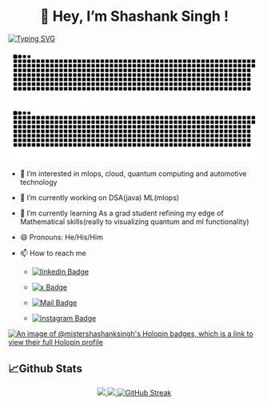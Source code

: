 ##
<h1 align="center">👋 Hey, I’m Shashank Singh !</h1>

[![Typing SVG](https://readme-typing-svg.demolab.com?font=Fira+Code&weight=700&size=20&pause=1000&color=0883ef&center=true&vCenter=true&width=1200&height=100&lines=Code+Architect%2C+open+source+enthusiast+and+hardcore+learner)](https://git.io/typing-svg)

![github contribution grid snake animation](https://raw.githubusercontent.com/mistershashanksingh/mistershashanksingh/main/github-contribution-grid-snake-dark.svg#gh-dark-mode-only)![github contribution grid snake animation](https://raw.githubusercontent.com/mistershashanksingh/mistershashanksingh/main/github-contribution-grid-snake.svg#gh-light-mode-only)

- 👀 I’m interested in mlops, cloud, quantum computing and automotive technology 

- 🔭 I’m currently working on DSA(java) ML(mlops)

-  🌱 I’m currently learning As a grad student refining my edge of Mathematical skills(really to visualizing quantum and ml functionality)

- 😄 Pronouns: He/His/Him

- 📫 How to reach me

   * <a href="https://www.linkedin.com/in/mistershashanksingh/"><img src="https://img.shields.io/badge/-mistershashanksingh-0e76a8?style=flat&amp;labelColor=fff&amp;logo=linkedin&amp;logoColor=0e76a8&amp;link=https://www.linkedin.com/in/mistershashanksingh/" alt="linkedin Badge"></a>
  
   * <a href="https://x.com/mistershashanks"><img src="https://img.shields.io/badge/-mistershashanks-262525?style=flat&amp;labelColor=fff&amp;logo=x&amp;logoColor=262525&amp;link=https://twitter.com/mistershashanks" alt="x Badge"></a>
  
   * <a href="mailto:mistershashanksingh@gmail.com"><img src="https://img.shields.io/badge/-mistershashanksingh-c71610?style=flat&amp;labelColor=fff&amp;logo=gmail&amp;logoColor=c0392b&amp;link=mailto:mistershashanksingh@gmail.com" alt="Mail Badge"></a>
  
   * <a href="https://www.instagram.com/mistershashanksingh"><img src="https://img.shields.io/badge/-mistershashanksingh-d62976?style=flat&amp;labelColor=fff&amp;logo=instagram&amp;logoColor=E4405F&amp;link=https://www.instagram.com/mistershashanksingh" alt="instagram Badge"></a>

<!--
**mistershashanksingh/mistershashanksingh** is a ✨ _special_ ✨ repository because its `README.md` (this file) appears on your GitHub profile.
You can click the Preview link to take a look at your changes.
Here are some ideas to get you started:
- 💞️ I’m looking to collaborate on ...
- 👯 I’m looking to collaborate with ...
- 🤔 I’m looking for help with ...
- 💬 Ask me about ...
- 📫 How to reach me: ...
- ⚡ Fun fact: ...
-->
[![An image of @mistershashanksingh's Holopin badges, which is a link to view their full Holopin profile](https://holopin.me/mistershashanksingh)](https://holopin.io/@mistershashanksingh)

## 📈Github Stats
<p align="center">
<a href="https://github.com/mistershashanksingh">
  <img height="180em" src="https://github-readme-stats-eight-theta.vercel.app/api?username=mistershashanksingh&show_icons=true&theme=react&include_all_commits=true&count_private=true"/>
  <img height="180em" src="https://github-readme-stats-eight-theta.vercel.app/api/top-langs/?username=mistershashanksingh&layout=compact&langs_count=10&theme=react"/>
  <img  height="180em" src="https://github-readme-streak-stats.herokuapp.com?user=mistershashanksingh&theme=react&mode=weekly" alt="GitHub Streak"/>
</a>
</p>

##
